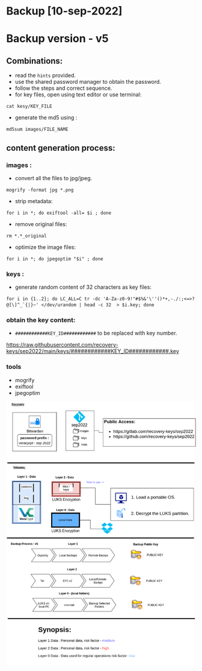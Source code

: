 # Backup [10-sep-2022]
# Backup version - v5

## Combinations:
- read the `hints` provided.
- use the shared password manager to obtain the password.
- follow the steps and correct sequence.
- for key files, open using text editor or use terminal:
```
cat kesy/KEY_FILE
```
- generate the md5 using : 
```
md5sum images/FILE_NAME
```

## content generation process:

### images : 

- convert all the files to jpg/jpeg.
```
mogrify -format jpg *.png
```
- strip metadata:
``` 
for i in *; do exiftool -all= $i ; done
```
- remove original files:
```
rm *.*_original
```
- optimize the image files:
```
for i in *; do jpegoptim "$i" ; done

```

### keys :
- generate random content of 32 characters as key files:
```
for i in {1..2}; do LC_ALL=C tr -dc 'A-Za-z0-9!"#$%&'\''()*+,-./:;<=>?@[\]^_`{|}~' </dev/urandom | head -c 32  > $i.key; done
```

### obtain the key content:

- `############KEY_ID############` to be replaced with key number.

https://raw.githubusercontent.com/recovery-keys/sep2022/main/keys/############KEY_ID############.key

### tools
- mogrify
- exiftool
- jpegoptim

![alt text](https://raw.githubusercontent.com/recovery-keys/sep2022/main/sep-2022_flow.drawio.png)